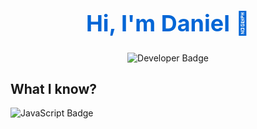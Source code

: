 <div align="center">
  <h1 style="color:#0366d6;font-size:36px;font-weight:bold;">Hi, I'm Daniel 👋</h1>
  <img src="https://img.shields.io/badge/Developer-Full%20Stack%20Web%20Developer-blue?style=for-the-badge&logo=appveyor" alt="Developer Badge"/>
</div>

<div>
  <h2 style"font-size:28px;">What I know?</h2>
  <img src="https://img.icons8.com/color/256/javascript--v1.png](https://img.shields.io/badge/JavaScript-%23F7DF1E.svg?&style=for-the-badge&logo=javascript&logoColor=black" alt="JavaScript Badge"/>
</div>



<!--
**sirbuli/sirbuli** is a ✨ _special_ ✨ repository because its `README.md` (this file) appears on your GitHub profile.

Here are some ideas to get you started:

- 🔭 I’m currently working on ...
- 🌱 I’m currently learning ...
- 👯 I’m looking to collaborate on ...
- 🤔 I’m looking for help with ...
- 💬 Ask me about ...
- 📫 How to reach me: ...
- 😄 Pronouns: ...
- ⚡ Fun fact: ...
-->





